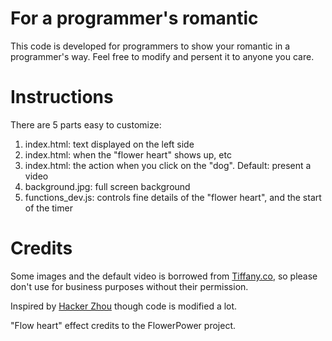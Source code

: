 # For a programmer's romantic
This code is developed for programmers to show your romantic in a programmer's way.
Feel free to modify and persent it to anyone you care.

# Instructions
There are 5 parts easy to customize:

1. index.html: text displayed on the left side
2. index.html: when the "flower heart" shows up, etc
3. index.html: the action when you click on the "dog". Default: present a video
4. background.jpg: full screen background
5. functions_dev.js: controls fine details of the "flower heart", and the start of the timer

# Credits
Some images and the default video is borrowed from [Tiffany.co](http://tiffany.com), 
so please don't use for business purposes without their permission.

Inspired by [Hacker Zhou](http://hackerzhou.me) though code is modified a lot.

"Flow heart" effect credits to the FlowerPower project.
